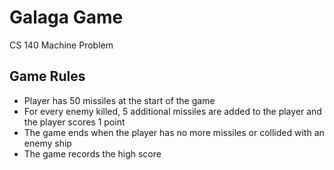 # Galaga Game
CS 140 Machine Problem

## Game Rules

 * Player has 50 missiles at the start of the game
 * For every enemy killed, 5 additional missiles are added to the player and the player scores 1 point
 * The game ends when the player has no more missiles or collided with an enemy ship
 * The game records the high score
